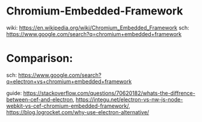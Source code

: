 # Chromium-Embedded-Framework
wiki: https://en.wikipedia.org/wiki/Chromium_Embedded_Framework sch: https://www.google.com/search?q=chromium+embedded+framework

# Comparison:
sch: https://www.google.com/search?q=electron+vs+chromium+embedded+framework

guide: https://stackoverflow.com/questions/70620182/whats-the-diffrence-between-cef-and-electron, https://integu.net/electron-vs-nw-js-node-webkit-vs-cef-chromium-embedded-framework/, https://blog.logrocket.com/why-use-electron-alternative/
